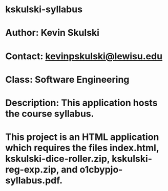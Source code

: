 # kskulski-syllabus
# Author: Kevin Skulski
# Contact: kevinpskulski@lewisu.edu
# Class: Software Engineering
# Description: This application hosts the course syllabus.
# This project is an HTML application which requires the files index.html, kskulski-dice-roller.zip, kskulski-reg-exp.zip, and o1cbypjo-syllabus.pdf.
